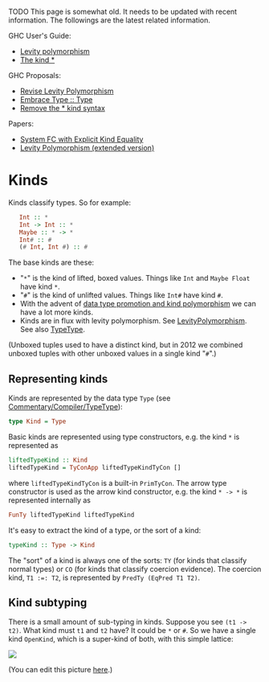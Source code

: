 TODO This page is somewhat old. It needs to be updated with recent information. The followings are the latest related information.


GHC User's Guide:

- [Levity polymorphism](https://downloads.haskell.org/%7Eghc/latest/docs/html/users_guide/glasgow_exts.html#levity-polymorphism)
- [The kind \*](https://downloads.haskell.org/%7Eghc/latest/docs/html/users_guide/glasgow_exts.html#the-kind)


GHC Proposals:

- [Revise Levity Polymorphism](https://github.com/ghc-proposals/ghc-proposals/blob/master/proposals/0003-levity-polymorphism.rst)
- [Embrace Type :: Type](https://github.com/ghc-proposals/ghc-proposals/blob/master/proposals/0020-no-type-in-type.rst)
- [Remove the \* kind syntax](https://github.com/ghc-proposals/ghc-proposals/blob/master/proposals/0030-remove-star-kind.rst)


Papers:

- [System FC with Explicit Kind Equality](https://www.seas.upenn.edu/~sweirich/papers/fckinds.pdf)
- [Levity Polymorphism (extended version)](https://cs.brynmawr.edu/~rae/papers/2017/levity/levity.pdf)

# Kinds


Kinds classify types.  So for example:

```haskell
   Int :: *
   Int -> Int :: *
   Maybe :: * -> *
   Int# :: #
   (# Int, Int #) :: #
```


The base kinds are these:

- "`*`" is the kind of lifted, boxed values. Things like `Int` and `Maybe Float` have kind `*`.
- "`#`" is the kind of unlifted values. Things like `Int#` have kind `#`.
- With the advent of [data type promotion and kind polymorphism](ghc-kinds) we can have a lot more kinds.
- Kinds are in flux with levity polymorphism. See [LevityPolymorphism](levity-polymorphism). See also [TypeType](commentary/compiler/type-type).


(Unboxed tuples used to have a distinct kind, but in 2012 we combined unboxed tuples with other unboxed values in a single kind "`#`".)

## Representing kinds


Kinds are represented by the data type `Type` (see [Commentary/Compiler/TypeType](commentary/compiler/type-type)):

```haskell
type Kind = Type
```


Basic kinds are 
represented using type constructors, e.g. the kind `*` is represented as

```haskell
liftedTypeKind :: Kind
liftedTypeKind = TyConApp liftedTypeKindTyCon []
```


where `liftedTypeKindTyCon` is a built-in `PrimTyCon`.  The arrow type
constructor is used as the arrow kind constructor, e.g. the kind `* -> *` 
is represented internally as

```haskell
FunTy liftedTypeKind liftedTypeKind
```


It's easy to extract the kind of a type, or the sort of a kind:

```haskell
typeKind :: Type -> Kind
```


The "sort" of a kind is always one of the
sorts: `TY` (for kinds that classify normal types) or `CO` (for kinds that
classify coercion evidence).  The coercion kind, `T1 :=: T2`, is
represented by `PredTy (EqPred T1 T2)`.

## Kind subtyping


There is a small amount of sub-typing in kinds.  Suppose you see `(t1 -> t2)`.  What kind must `t1` and `t2` have?  It could be `*` or `#`.  So we have a single kind `OpenKind`, which is a super-kind of both, with this simple lattice:

![](https://docs.google.com/drawings/pub?id=1M5yBP8iAWTgqdI3oG1UNnYihVlipnvvk2vLInAFxtNM&w=359&h=229)

(You can edit this picture [here](https://docs.google.com/drawings/d/1M5yBP8iAWTgqdI3oG1UNnYihVlipnvvk2vLInAFxtNM/edit?hl=en_GB).)

